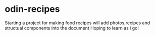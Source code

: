 # odin-recipes
Starting a project for making food recipes
will add photos,recipes and structual components into the document
Hoping to learn as i go!
